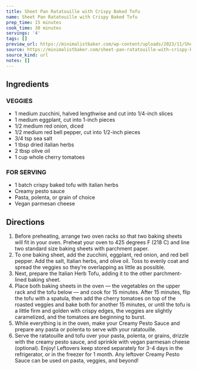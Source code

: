 ```yaml
---
title: Sheet Pan Ratatouille with Crispy Baked Tofu
name: Sheet Pan Ratatouille with Crispy Baked Tofu
prep_time: 15 minutes
cook_time: 30 minutes
servings: '4'
tags: []
preview_url: https://minimalistbaker.com/wp-content/uploads/2023/11/Sheet-Pan-Ratatouille-SQUARE-200x200.jpg
source: https://minimalistbaker.com/sheet-pan-ratatouille-with-crispy-baked-tofu/
source_kind: url
notes: []
---
```


## Ingredients
### VEGGIES
- 1 medium zucchini, halved lengthwise and cut into 1/4-inch slices
- 1 medium eggplant, cut into 1-inch pieces
- 1/2 medium red onion, diced
- 1/2 medium red bell pepper, cut into 1/2-inch pieces
- 3/4 tsp sea salt
- 1 tbsp dried italian herbs
- 2 tbsp olive oil
- 1 cup whole cherry tomatoes

### FOR SERVING
- 1 batch crispy baked tofu with italian herbs
- Creamy pesto sauce
- Pasta, polenta, or grain of choice
- Vegan parmesan cheese


## Directions
1. Before preheating, arrange two oven racks so that two baking sheets will fit in your oven. Preheat your oven to 425 degrees F (218 C) and line two standard size baking sheets with parchment paper.
2. To one baking sheet, add the zucchini, eggplant, red onion, and red bell pepper. Add the salt, Italian herbs, and olive oil. Toss to evenly coat and spread the veggies so they’re overlapping as little as possible.
3. Next, prepare the Italian Herb Tofu, adding it to the other parchment-lined baking sheet.
4. Place both baking sheets in the oven — the vegetables on the upper rack and the tofu below — and cook for 15 minutes. After 15 minutes, flip the tofu with a spatula, then add the cherry tomatoes on top of the roasted veggies and bake both for another 15 minutes, or until the tofu is a little firm and golden with crispy edges, the veggies are slightly caramelized, and the tomatoes are beginning to burst.
5. While everything is in the oven, make your Creamy Pesto Sauce and prepare any pasta or polenta to serve with your ratatouille.
6. Serve the ratatouille and tofu over your pasta, polenta, or grains, drizzle with the creamy pesto sauce, and sprinkle with vegan parmesan cheese (optional). Enjoy! Leftovers keep stored separately for 3-4 days in the refrigerator, or in the freezer for 1 month. Any leftover Creamy Pesto Sauce can be used on pasta, veggies, and beyond!
